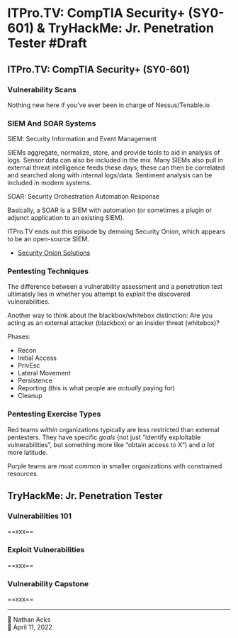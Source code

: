# ITPro.TV: CompTIA Security+ (SY0-601) & TryHackMe: Jr. Penetration Tester #Draft

## ITPro.TV: CompTIA Security+ (SY0-601)

### Vulnerability Scans

Nothing new here if you’ve ever been in charge of Nessus/Tenable.io

### SIEM And SOAR Systems

SIEM: Security Information and Event Management

SIEMs aggregate, normalize, store, and provide tools to aid in analysis of logs. Sensor data can also be included in the mix. Many SIEMs also pull in external threat intelligence feeds these days; these can then be correlated and searched along with internal logs/data. Sentiment analysis can be included in modern systems.

SOAR: Security Orchestration Automation Response

Basically, a SOAR is a SIEM with automation (or sometimes a plugin or adjunct application to an existing SIEM).

ITPro.TV ends out this episode by demoing Security Onion, which appears to be an open-source SIEM.

* [Security Onion Solutions](https://securityonionsolutions.com/)

### Pentesting Techniques

The difference between a vulnerability assessment and a penetration test ultimately lies in whether you attempt to *exploit* the discovered vulnerabilities.

Another way to think about the blackbox/whitebox distinction: Are you acting as an external attacker (blackbox) or an insider threat (whitebox)?

Phases:

* Recon
* Initial Access
* PrivEsc
* Lateral Movement
* Persistence
* Reporting (this is what people are *actually* paying for)
* Cleanup

### Pentesting Exercise Types

Red teams *within* organizations typically are less restricted than external pentesters. They have specific *goals* (not just “identify exploitable vulnerabilities”, but something more like “obtain access to X”) and *a lot* more latitude.

Purple teams are most common in smaller organizations with constrained resources.

## TryHackMe: Jr. Penetration Tester

### Vulnerabilities 101

==xxx==

### Exploit Vulnerabilities

==xxx==

### Vulnerability Capstone

==xxx==

- - - -

<span aria-hidden="true">👤</span> Nathan Acks  
<span aria-hidden="true">📅</span> April 11, 2022
